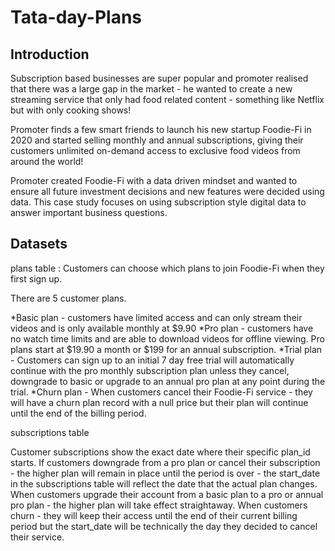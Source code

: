 # Tata-day-Plans

## Introduction
Subscription based businesses are super popular and promoter realised that there was a large gap in the market - he wanted to create a new streaming service that only had food related content - something like Netflix but with only cooking shows!

Promoter finds a few smart friends to launch his new startup Foodie-Fi in 2020 and started selling monthly and annual subscriptions, giving their customers unlimited on-demand access to exclusive food videos from around the world!

Promoter created Foodie-Fi with a data driven mindset and wanted to ensure all future investment decisions and new features were decided using data. This case study focuses on using subscription style digital data to answer important business questions.

## Datasets
plans table : Customers can choose which plans to join Foodie-Fi when they first sign up.

There are 5 customer plans.

*Basic plan - customers have limited access and can only stream their videos and is only available monthly at $9.90
*Pro plan - customers have no watch time limits and are able to download videos for offline viewing. Pro plans start at $19.90 a month or $199 for an annual      subscription.
*Trial plan - Customers can sign up to an initial 7 day free trial will automatically continue with the pro monthly subscription plan unless they cancel, downgrade to basic or upgrade to an annual pro plan at any point during the trial.
*Churn plan - When customers cancel their Foodie-Fi service - they will have a churn plan record with a null price but their plan will continue until the end of the billing period.

subscriptions table

Customer subscriptions show the exact date where their specific plan_id starts.
If customers downgrade from a pro plan or cancel their subscription - the higher plan will remain in place until the period is over - the start_date in the subscriptions table will reflect the date that the actual plan changes.
When customers upgrade their account from a basic plan to a pro or annual pro plan - the higher plan will take effect straightaway.
When customers churn - they will keep their access until the end of their current billing period but the start_date will be technically the day they decided to cancel their service.
